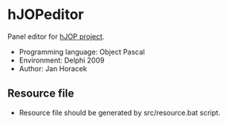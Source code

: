 # hJOPeditor

Panel editor for [hJOP project](https://hjop.kmz-brno.cz/).

- Programming language: Object Pascal
- Environment: Delphi 2009
- Author: Jan Horacek

## Resource file

- Resource file should be generated by src/resource.bat script.